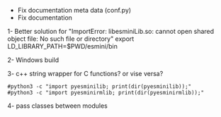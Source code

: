 - Fix documentation meta data (conf.py)
- Fix documentation 

1- Better solution for "ImportError: libesminiLib.so: cannot open shared object file: No such file or directory"
export LD_LIBRARY_PATH=$PWD/esmini/bin

2- Windows build

3- c++ string wrapper for C functions? or vise versa?

```
#python3 -c "import pyesminilib; print(dir(pyesminilib));"
#python3 -c "import pyesminirmlib; print(dir(pyesminirmlib));"
```

4- pass classes between modules

